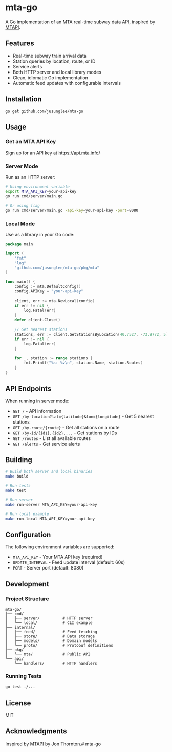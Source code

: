 # mta-go

A Go implementation of an MTA real-time subway data API, inspired by [MTAPI](https://github.com/jonthornton/MTAPI).

## Features

- Real-time subway train arrival data
- Station queries by location, route, or ID
- Service alerts
- Both HTTP server and local library modes
- Clean, idiomatic Go implementation
- Automatic feed updates with configurable intervals

## Installation

```bash
go get github.com/jusunglee/mta-go
```

## Usage

### Get an MTA API Key

Sign up for an API key at https://api.mta.info/

### Server Mode

Run as an HTTP server:

```bash
# Using environment variable
export MTA_API_KEY=your-api-key
go run cmd/server/main.go

# Or using flag
go run cmd/server/main.go -api-key=your-api-key -port=8080
```

### Local Mode

Use as a library in your Go code:

```go
package main

import (
    "fmt"
    "log"
    "github.com/jusunglee/mta-go/pkg/mta"
)

func main() {
    config := mta.DefaultConfig()
    config.APIKey = "your-api-key"
    
    client, err := mta.NewLocal(config)
    if err != nil {
        log.Fatal(err)
    }
    defer client.Close()
    
    // Get nearest stations
    stations, err := client.GetStationsByLocation(40.7527, -73.9772, 5)
    if err != nil {
        log.Fatal(err)
    }
    
    for _, station := range stations {
        fmt.Printf("%s: %v\n", station.Name, station.Routes)
    }
}
```

## API Endpoints

When running in server mode:

- `GET /` - API information
- `GET /by-location?lat={latitude}&lon={longitude}` - Get 5 nearest stations
- `GET /by-route/{route}` - Get all stations on a route
- `GET /by-id/{id1},{id2},...` - Get stations by IDs
- `GET /routes` - List all available routes
- `GET /alerts` - Get service alerts

## Building

```bash
# Build both server and local binaries
make build

# Run tests
make test

# Run server
make run-server MTA_API_KEY=your-api-key

# Run local example
make run-local MTA_API_KEY=your-api-key
```

## Configuration

The following environment variables are supported:

- `MTA_API_KEY` - Your MTA API key (required)
- `UPDATE_INTERVAL` - Feed update interval (default: 60s)
- `PORT` - Server port (default: 8080)

## Development

### Project Structure

```
mta-go/
├── cmd/
│   ├── server/          # HTTP server
│   └── local/           # CLI example
├── internal/
│   ├── feed/            # Feed fetching
│   ├── store/           # Data storage
│   ├── models/          # Domain models
│   └── proto/           # Protobuf definitions
├── pkg/
│   └── mta/             # Public API
└── api/
    └── handlers/        # HTTP handlers
```

### Running Tests

```bash
go test ./...
```

## License

MIT

## Acknowledgments

Inspired by [MTAPI](https://github.com/jonthornton/MTAPI) by Jon Thornton.# mta-go

